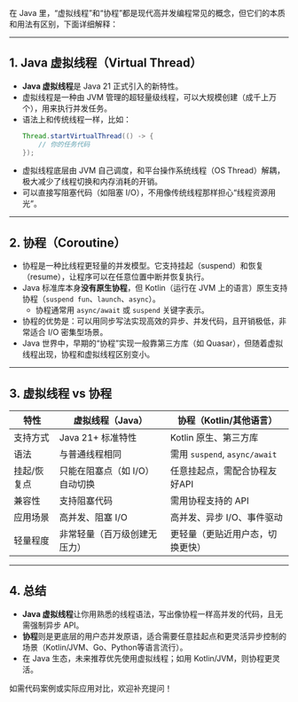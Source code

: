 在 Java 里，“虚拟线程”和“协程”都是现代高并发编程常见的概念，但它们的本质和用法有区别，下面详细解释：

---

## 1. Java 虚拟线程（Virtual Thread）

- **Java 虚拟线程**是 Java 21 正式引入的新特性。
- 虚拟线程是一种由 JVM 管理的超轻量级线程，可以大规模创建（成千上万个），用来执行并发任务。
- 语法上和传统线程一样，比如：
  ```java
  Thread.startVirtualThread(() -> {
      // 你的任务代码
  });
  ```
- 虚拟线程底层由 JVM 自己调度，和平台操作系统线程（OS Thread）解耦，极大减少了线程切换和内存消耗的开销。
- 可以直接写阻塞代码（如阻塞 I/O），不用像传统线程那样担心“线程资源用光”。

---

## 2. 协程（Coroutine）

- 协程是一种比线程更轻量的并发模型。它支持挂起（suspend）和恢复（resume），让程序可以在任意位置中断并恢复执行。
- Java 标准库本身**没有原生协程**，但 Kotlin（运行在 JVM 上的语言）原生支持协程（`suspend fun`、`launch`、`async`）。
  - 协程通常用 `async/await` 或 `suspend` 关键字表示。
- 协程的优势是：可以用同步写法实现高效的异步、并发代码，且开销极低，非常适合 I/O 密集型场景。
- Java 世界中，早期的“协程”实现一般靠第三方库（如 Quasar），但随着虚拟线程出现，协程和虚拟线程区别变小。

---

## 3. 虚拟线程 vs 协程

| 特性        | 虚拟线程（Java）               | 协程（Kotlin/其他语言）          |
| ----------- | ------------------------------ | -------------------------------- |
| 支持方式    | Java 21+ 标准特性              | Kotlin 原生、第三方库            |
| 语法        | 与普通线程相同                 | 需用 `suspend`, `async/await`    |
| 挂起/恢复点 | 只能在阻塞点（如 I/O）自动切换 | 任意挂起点，需配合协程友好API    |
| 兼容性      | 支持阻塞代码                   | 需用协程支持的 API               |
| 应用场景    | 高并发、阻塞 I/O               | 高并发、异步 I/O、事件驱动       |
| 轻量程度    | 非常轻量（百万级创建无压力）   | 更轻量（更贴近用户态，切换更快） |

---

## 4. 总结

- **Java 虚拟线程**让你用熟悉的线程语法，写出像协程一样高并发的代码，且无需强制异步 API。
- **协程**则是更底层的用户态并发原语，适合需要任意挂起点和更灵活异步控制的场景（Kotlin/JVM、Go、Python等语言流行）。
- 在 Java 生态，未来推荐优先使用虚拟线程；如用 Kotlin/JVM，则协程更灵活。

如需代码案例或实际应用对比，欢迎补充提问！